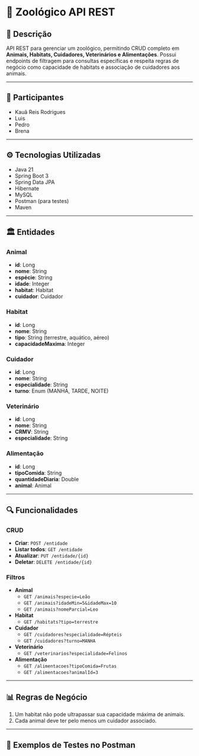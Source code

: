 # 🦁 Zoológico API REST

## 📌 Descrição
API REST para gerenciar um zoológico, permitindo CRUD completo em **Animais, Habitats, Cuidadores, Veterinários e Alimentações**. Possui endpoints de filtragem para consultas específicas e respeita regras de negócio como capacidade de habitats e associação de cuidadores aos animais.

---

## 👥 Participantes
- Kauã Reis Rodrigues  
- Luis  
- Pedro  
- Brena  

---

## ⚙️ Tecnologias Utilizadas
- Java 21  
- Spring Boot 3  
- Spring Data JPA  
- Hibernate  
- MySQL  
- Postman (para testes)  
- Maven  

---

## 🏛️ Entidades

### Animal
- **id**: Long  
- **nome**: String  
- **espécie**: String  
- **idade**: Integer  
- **habitat**: Habitat  
- **cuidador**: Cuidador  

### Habitat
- **id**: Long  
- **nome**: String  
- **tipo**: String (terrestre, aquático, aéreo)  
- **capacidadeMaxima**: Integer  

### Cuidador
- **id**: Long  
- **nome**: String  
- **especialidade**: String  
- **turno**: Enum (MANHA, TARDE, NOITE)  

### Veterinário
- **id**: Long  
- **nome**: String  
- **CRMV**: String  
- **especialidade**: String  

### Alimentação
- **id**: Long  
- **tipoComida**: String  
- **quantidadeDiaria**: Double  
- **animal**: Animal  

---

## 🔍 Funcionalidades

### CRUD
- **Criar**: `POST /entidade`  
- **Listar todos**: `GET /entidade`  
- **Atualizar**: `PUT /entidade/{id}`  
- **Deletar**: `DELETE /entidade/{id}`  

### Filtros
- **Animal**
  - `GET /animais?especie=Leão`  
  - `GET /animais?idadeMin=5&idadeMax=10`  
  - `GET /animais?nomeParcial=Leo`  
- **Habitat**
  - `GET /habitats?tipo=terrestre`  
- **Cuidador**
  - `GET /cuidadores?especialidade=Répteis`  
  - `GET /cuidadores?turno=MANHA`  
- **Veterinário**
  - `GET /veterinarios?especialidade=Felinos`  
- **Alimentação**
  - `GET /alimentacoes?tipoComida=Frutas`  
  - `GET /alimentacoes?animalId=3`  

---

## 📊 Regras de Negócio
1. Um habitat não pode ultrapassar sua capacidade máxima de animais.  
2. Cada animal deve ter pelo menos um cuidador associado.  

---

## 🚀 Exemplos de Testes no Postman
